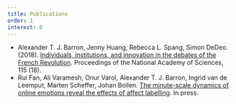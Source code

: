 ```yaml
---
title: Publications
order: 1
interest: 0
---
```


* Alexander T. J. Barron, Jenny Huang, Rebecca L. Spang, Simon DeDeo. (2018). [Individuals, institutions, and innovation in the debates of the French Revolution](http://www.pnas.org/content/115/18/4607.short). Proceedings of the National Academy of Sciences, 115 (18).
* Rui Fan, Ali Varamesh, Onur Varol, Alexander T. J. Barron, Ingrid van de Leemput, Marten Scheffer, Johan Bollen. [The minute-scale dynamics of online emotions reveal the effects of affect labelling](https://arxiv.org/abs/1807.09725). In press.
